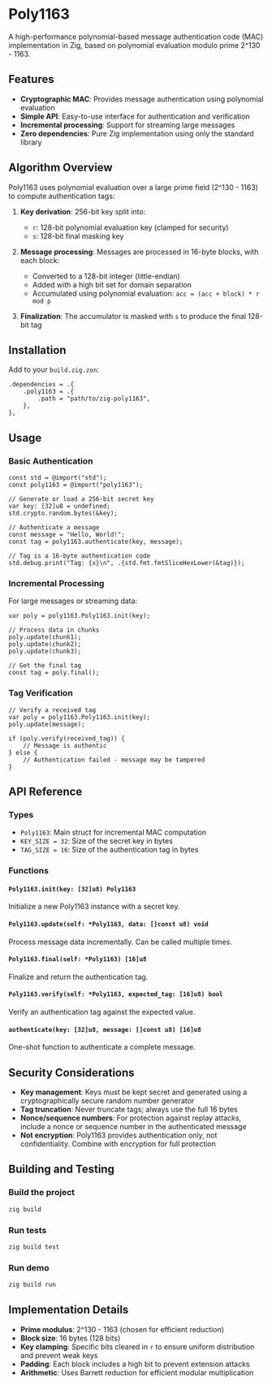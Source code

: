 # Poly1163

A high-performance polynomial-based message authentication code (MAC) implementation in Zig, based on polynomial evaluation modulo prime 2^130 - 1163.

## Features

- **Cryptographic MAC**: Provides message authentication using polynomial evaluation
- **Simple API**: Easy-to-use interface for authentication and verification
- **Incremental processing**: Support for streaming large messages
- **Zero dependencies**: Pure Zig implementation using only the standard library

## Algorithm Overview

Poly1163 uses polynomial evaluation over a large prime field (2^130 - 1163) to compute authentication tags:

1. **Key derivation**: 256-bit key split into:
   - `r`: 128-bit polynomial evaluation key (clamped for security)
   - `s`: 128-bit final masking key

2. **Message processing**: Messages are processed in 16-byte blocks, with each block:
   - Converted to a 128-bit integer (little-endian)
   - Added with a high bit set for domain separation
   - Accumulated using polynomial evaluation: `acc = (acc + block) * r mod p`

3. **Finalization**: The accumulator is masked with `s` to produce the final 128-bit tag

## Installation

Add to your `build.zig.zon`:

```zig
.dependencies = .{
    .poly1163 = .{
        .path = "path/to/zig-poly1163",
    },
},
```

## Usage

### Basic Authentication

```zig
const std = @import("std");
const poly1163 = @import("poly1163");

// Generate or load a 256-bit secret key
var key: [32]u8 = undefined;
std.crypto.random.bytes(&key);

// Authenticate a message
const message = "Hello, World!";
const tag = poly1163.authenticate(key, message);

// Tag is a 16-byte authentication code
std.debug.print("Tag: {x}\n", .{std.fmt.fmtSliceHexLower(&tag)});
```

### Incremental Processing

For large messages or streaming data:

```zig
var poly = poly1163.Poly1163.init(key);

// Process data in chunks
poly.update(chunk1);
poly.update(chunk2);
poly.update(chunk3);

// Get the final tag
const tag = poly.final();
```

### Tag Verification

```zig
// Verify a received tag
var poly = poly1163.Poly1163.init(key);
poly.update(message);

if (poly.verify(received_tag)) {
    // Message is authentic
} else {
    // Authentication failed - message may be tampered
}
```

## API Reference

### Types

- `Poly1163`: Main struct for incremental MAC computation
- `KEY_SIZE = 32`: Size of the secret key in bytes
- `TAG_SIZE = 16`: Size of the authentication tag in bytes

### Functions

#### `Poly1163.init(key: [32]u8) Poly1163`
Initialize a new Poly1163 instance with a secret key.

#### `Poly1163.update(self: *Poly1163, data: []const u8) void`
Process message data incrementally. Can be called multiple times.

#### `Poly1163.final(self: *Poly1163) [16]u8`
Finalize and return the authentication tag.

#### `Poly1163.verify(self: *Poly1163, expected_tag: [16]u8) bool`
Verify an authentication tag against the expected value.

#### `authenticate(key: [32]u8, message: []const u8) [16]u8`
One-shot function to authenticate a complete message.

## Security Considerations

- **Key management**: Keys must be kept secret and generated using a cryptographically secure random number generator
- **Tag truncation**: Never truncate tags; always use the full 16 bytes
- **Nonce/sequence numbers**: For protection against replay attacks, include a nonce or sequence number in the authenticated message
- **Not encryption**: Poly1163 provides authentication only, not confidentiality. Combine with encryption for full protection

## Building and Testing

### Build the project
```bash
zig build
```

### Run tests
```bash
zig build test
```

### Run demo
```bash
zig build run
```

## Implementation Details

- **Prime modulus**: 2^130 - 1163 (chosen for efficient reduction)
- **Block size**: 16 bytes (128 bits)
- **Key clamping**: Specific bits cleared in `r` to ensure uniform distribution and prevent weak keys
- **Padding**: Each block includes a high bit to prevent extension attacks
- **Arithmetic**: Uses Barrett reduction for efficient modular multiplication
